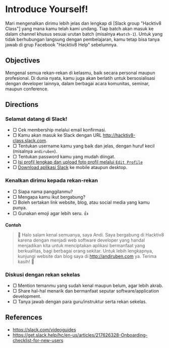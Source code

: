 # Introduce Yourself!

Mari mengenalkan dirimu lebih jelas dan lengkap di [Slack group "Hacktiv8 Class"] yang mana kamu telah kami undang. Tiap batch akan masuk ke dalam channel khusus sesuai urutan batch (misalnya `#batch-1`). Untuk yang tidak berhubungan langsung dengan pembelajaran, kamu tetap bisa tanya jawab di grup Facebook "Hacktiv8 Help" sebelumnya.

## Objectives

Mengenal semua rekan-rekan di kelasmu, baik secara personal maupun profesional. Di dunia nyata, kamu juga akan berlatih untuk bersosialisasi dengan developer lainnya, dalam berbagai acara komunitas, seminar, maupun conference.

## Directions

### Selamat datang di Slack!

- ▢ Cek membership melalui email konfirmasi.
- ▢ Kamu akan masuk ke Slack dengan URL <http://hacktiv8-class.slack.com>.
- ▢ Tentukan username kamu yang baik dan jelas, dengan huruf kecil (misalnya `andiruben`).
- ▢ Tentukan password kamu yang mudah diingat.
- ▢ [Isi profil lengkap dan upload foto profil melalui `Edit Profile`](https://get.slack.help/hc/en-us/articles/204092246-Editing-your-profile)
- ▢ [Download aplikasi Slack](https://slack.com/downloads) ke mobile ataupun desktop.

### Kenalkan dirimu kepada rekan-rekan

- ▢ Siapa nama panggilanmu?
- ▢ Mengapa kamu ikut bergabung?
- ▢ Boleh sertakan link website, blog, atau social media yang kamu punya.
- ▢ Gunakan emoji agar lebih seru. :thumbsup:

**Contoh**

> :wave: Halo salam kenal semuanya, saya Andi. Saya bergabung di Hacktiv8 karena dengan menjadi web software developer yang handal menjadikan kita untuk menciptakan aplikasi bermanfaat yang berkualitas, bagi berbagai orang sekitar. Untuk lebih lengkapnya, kunjungi website dan blog saya di <http://andiruben.com> ya. Terima kasih! :clap:

### Diskusi dengan rekan sekelas

- ▢ Mention temanmu yang sudah kenal maupun belum, agar lebih akrab.
- ▢ Share hal-hal menarik dan bermanfaat seputar software/application development.
- ▢ Tanya jawab dengan para guru/instruktur serta rekan sekelas.

## References

- https://slack.com/videoguides
- https://get.slack.help/hc/en-us/articles/217626328-Onboarding-checklist-for-new-users
